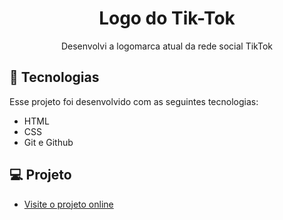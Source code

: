 <h1 align="center"> Logo do Tik-Tok </h1>

<p align="center"> Desenvolvi a logomarca atual da rede social TikTok</p>

## 🚀 Tecnologias

Esse projeto foi desenvolvido com as seguintes tecnologias:

- HTML
- CSS
- Git e Github

## 💻 Projeto

- [Visite o projeto online](https://andreh-carioca.github.io/logo-tiktok/)
